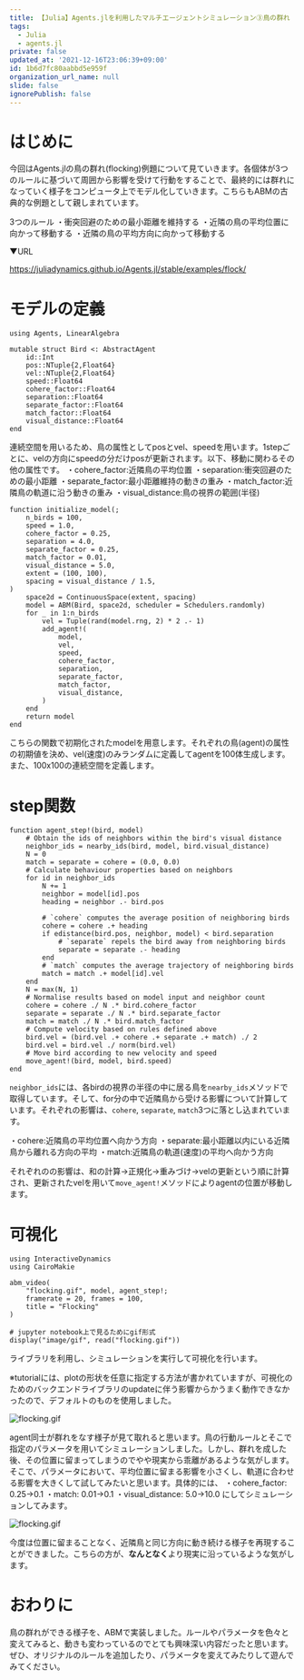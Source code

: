 ```yaml
---
title: 【Julia】Agents.jlを利用したマルチエージェントシミュレーション③鳥の群れ
tags:
  - Julia
  - agents.jl
private: false
updated_at: '2021-12-16T23:06:39+09:00'
id: 1b6d7fc80aabbd5e959f
organization_url_name: null
slide: false
ignorePublish: false
---
```


# はじめに
今回はAgents.jlの鳥の群れ(flocking)例題について見ていきます。各個体が3つのルールに基づいて周囲から影響を受けて行動をすることで、最終的には群れになっていく様子をコンピュータ上でモデル化していきます。こちらもABMの古典的な例題として親しまれています。

3つのルール
・衝突回避のための最小距離を維持する
・近隣の鳥の平均位置に向かって移動する
・近隣の鳥の平均方向に向かって移動する

▼URL

https://juliadynamics.github.io/Agents.jl/stable/examples/flock/

# モデルの定義

```julia:
using Agents, LinearAlgebra

mutable struct Bird <: AbstractAgent
    id::Int
    pos::NTuple{2,Float64}
    vel::NTuple{2,Float64}
    speed::Float64
    cohere_factor::Float64
    separation::Float64
    separate_factor::Float64
    match_factor::Float64
    visual_distance::Float64
end
```

連続空間を用いるため、鳥の属性としてposとvel、speedを用います。1stepごとに、velの方向にspeedの分だけposが更新されます。以下、移動に関わるその他の属性です。
・cohere_factor:近隣鳥の平均位置
・separation:衝突回避のための最小距離
・separate_factor:最小距離維持の動きの重み
・match_factor:近隣鳥の軌道に沿う動きの重み
・visual_distance:鳥の視界の範囲(半径)

```julia:
function initialize_model(;
    n_birds = 100,
    speed = 1.0,
    cohere_factor = 0.25,
    separation = 4.0,
    separate_factor = 0.25,
    match_factor = 0.01,
    visual_distance = 5.0,
    extent = (100, 100),
    spacing = visual_distance / 1.5,
)
    space2d = ContinuousSpace(extent, spacing)
    model = ABM(Bird, space2d, scheduler = Schedulers.randomly)
    for _ in 1:n_birds
        vel = Tuple(rand(model.rng, 2) * 2 .- 1)
        add_agent!(
            model,
            vel,
            speed,
            cohere_factor,
            separation,
            separate_factor,
            match_factor,
            visual_distance,
        )
    end
    return model
end
```

こちらの関数で初期化されたmodelを用意します。それぞれの鳥(agent)の属性の初期値を決め、vel(速度)のみランダムに定義してagentを100体生成します。また、100x100の連続空間を定義します。

# step関数

```julia:
function agent_step!(bird, model)
    # Obtain the ids of neighbors within the bird's visual distance
    neighbor_ids = nearby_ids(bird, model, bird.visual_distance)
    N = 0
    match = separate = cohere = (0.0, 0.0)
    # Calculate behaviour properties based on neighbors
    for id in neighbor_ids
        N += 1
        neighbor = model[id].pos
        heading = neighbor .- bird.pos

        # `cohere` computes the average position of neighboring birds
        cohere = cohere .+ heading
        if edistance(bird.pos, neighbor, model) < bird.separation
            # `separate` repels the bird away from neighboring birds
            separate = separate .- heading
        end
        # `match` computes the average trajectory of neighboring birds
        match = match .+ model[id].vel
    end
    N = max(N, 1)
    # Normalise results based on model input and neighbor count
    cohere = cohere ./ N .* bird.cohere_factor
    separate = separate ./ N .* bird.separate_factor
    match = match ./ N .* bird.match_factor
    # Compute velocity based on rules defined above
    bird.vel = (bird.vel .+ cohere .+ separate .+ match) ./ 2
    bird.vel = bird.vel ./ norm(bird.vel)
    # Move bird according to new velocity and speed
    move_agent!(bird, model, bird.speed)
end
```

`neighbor_ids`には、各birdの視界の半径の中に居る鳥を`nearby_ids`メソッドで取得しています。そして、for分の中で近隣鳥から受ける影響について計算しています。それぞれの影響は、`cohere`, `separate`, `match`3つに落とし込まれています。

・cohere:近隣鳥の平均位置へ向かう方向
・separate:最小距離以内にいる近隣鳥から離れる方向の平均
・match:近隣鳥の軌道(速度)の平均へ向かう方向

それぞれのの影響は、和の計算→正規化→重みづけ→velの更新という順に計算され、更新されたvelを用いて`move_agent!`メソッドによりagentの位置が移動します。

# 可視化

```julia:
using InteractiveDynamics
using CairoMakie

abm_video(
    "flocking.gif", model, agent_step!;
    framerate = 20, frames = 100,
    title = "Flocking"
)

# jupyter notebook上で見るためにgif形式
display("image/gif", read("flocking.gif"))
```

ライブラリを利用し、シミュレーションを実行して可視化を行います。

※tutorialには、plotの形状を任意に指定する方法が書かれていますが、可視化のためのバックエンドライブラリのupdateに伴う影響からかうまく動作できなかったので、デフォルトのものを使用しました。

![flocking.gif](https://qiita-image-store.s3.ap-northeast-1.amazonaws.com/0/614347/b76a4337-d57b-6492-6ae3-18527bbc5c65.gif)

agent同士が群れをなす様子が見て取れると思います。鳥の行動ルールとそこで指定のパラメータを用いてシミュレーションしました。しかし、群れを成した後、その位置に留まってしまうのでやや現実から乖離があるような気がします。そこで、パラメータにおいて、平均位置に留まる影響を小さくし、軌道に合わせる影響を大きくして試してみたいと思います。具体的には、
・cohere_factor: 0.25→0.1
・match: 0.01→0.1
・visual_distance: 5.0→10.0
にしてシミュレーションしてみます。

![flocking.gif](https://qiita-image-store.s3.ap-northeast-1.amazonaws.com/0/614347/cf2140fc-86ca-a765-e1b4-7a12f57f61cf.gif)

今度は位置に留まることなく、近隣鳥と同じ方向に動き続ける様子を再現することができました。こちらの方が、**なんとなく**より現実に沿っているような気がします。

# おわりに
鳥の群れができる様子を、ABMで実装しました。ルールやパラメータを色々と変えてみると、動きも変わっているのでとても興味深い内容だったと思います。ぜひ、オリジナルのルールを追加したり、パラメータを変えてみたりして遊んでみてください。
